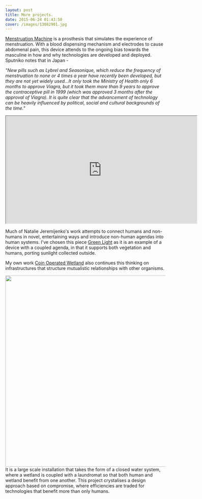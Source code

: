 ```yaml
---
layout: post
title: More projects.
date: 2015-06-24 01:43:50
cover: /images/13082901.jpg
---
```


[Menstruation Machine](http://sputniko.com/2011/08/menstruation-machine-takashis-take-2010/) is a prosthesis that simulates the experience of menstruation. With a blood dispensing mechanism and electrodes to cause abdomenal pain, this device attends to the ongoing bias towards the masculine in how and why technologies are developed and deployed. Sputniko notes that in Japan -

<i>"New pills such as Lybrel and Seasonique, which reduce the frequency of menstruation to none or 4 times a year have recently been developed, but they are not yet widely used...It only took the Ministry of Health only 6 months to approve Viagra, but it took them more than 9 years to approve the contraceptive pill in 1999 (which was approved 3 months after the approval of Viagra). It is quite clear that the advancement of technology can be heavily influenced by political, social and cultural backgrounds of the time."</i>

<iframe src="https://www.youtube.com/embed/gnb-rdGbm6s" width="600" height="337"> </iframe>

Much of Natalie Jeremijenko's work attempts to connect humans and non-humans in novel, entertaining ways and introduce non-human agendas into human systems. I've chosen this piece [Green Light](http://www.environmentalhealthclinic.net/greenlight) as it is an example of a device with a coupled agenda, in that it supports both vegetation and humans, porting sunlight collected outside.

My own work [Coin Operated Wetland](http://tegabrain.com/Coin-Operated-Wetland) also continues this thinking on infrastructures that structure mutualistic relationships with other organisms.

<img src="https://c1.staticflickr.com/9/8349/8218418543_885c7bcff8_b.jpg" width="600px">
It is a large scale installation that takes the form of a closed water system, where a wetland is coupled with a laundromat so that both human and wetland benefit from one another. This project crystalises a design approach based on compromise, where efficiencies are traded for technologies that benefit more than only humans.
